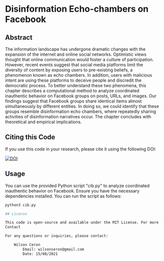 # Disinformation Echo-chambers on Facebook

## Abstract

The information landscape has undergone dramatic changes with the expansion of the internet and online social networks. Optimistic views thought that online communication would foster a culture of participation. However, recent events suggest that social media platforms limit the diversity of content by exposing users to pre-existing beliefs, a phenomenon known as echo chambers. In addition, users with malicious intent are using these platforms to deceive people and discredit the democratic process. To better understand these two phenomena, this chapter describes a computational method to analyze coordinated inauthentic behavior on Facebook groups on posts, URLs, and images. Our findings suggest that Facebook groups share identical items almost simultaneously by different entities. In doing so, we could identify that these groups resemble disinformation echo chambers, where repeatedly sharing activities of disinformation narratives occur. The chapter concludes with theoretical and empirical implications.

## Citing this Code

If you use this code in your research, please cite it using the following DOI:

[![DOI](https://zenodo.org/badge/DOI/10.17605/OSF.IO/42QZF.svg)](https://doi.org/10.17605/OSF.IO/42QZF)

## Usage

You can use the provided Python script "cib.py" to analyze coordinated inauthentic behavior on Facebook. Ensure you have the necessary dependencies installed. You can run the script as follows:

```bash
python3 cib.py

## License

This code is open-source and available under the MIT License. For more details, please see the License section.
Contact

For any questions or inquiries, please contact:

    Wilson Ceron
        Email: wilsonseron@gmail.com
        Date: 15/08/2021

